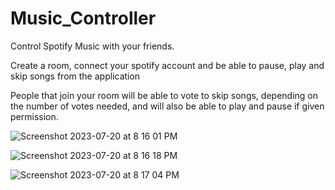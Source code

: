 # Music_Controller

Control Spotify Music with your friends.

Create a room, connect your spotify account and be able to pause, play and skip songs from the application

People that join your room will be able to vote to skip songs, depending on the number of votes needed, and will also be able to play and pause if given permission.

![Screenshot 2023-07-20 at 8 16 01 PM](https://github.com/bozzilui/Music_Controller/assets/77425555/f479ccea-2f08-4172-87a1-ec4a70557119)

![Screenshot 2023-07-20 at 8 16 18 PM](https://github.com/bozzilui/Music_Controller/assets/77425555/efeae613-d90c-4652-9459-f3a8482e8cfe)

![Screenshot 2023-07-20 at 8 17 04 PM](https://github.com/bozzilui/Music_Controller/assets/77425555/a8d8d565-ae3f-40a7-bf80-c6e12954ecba)
